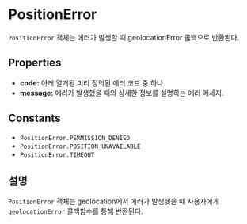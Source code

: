 PositionError
========

`PositionError` 객체는 에러가 발생할 때 geolocationError 콜백으로 반환된다.

Properties
----------

- __code:__ 아래 열거된 미리 정의된 에러 코드 중 하나.
- __message:__ 에러가 발생했을 때의 상세한 정보를 설명하는 에러 메세지.

Constants
---------

- `PositionError.PERMISSION_DENIED`
- `PositionError.POSITION_UNAVAILABLE`
- `PositionError.TIMEOUT`

설명
-----------

`PositionError` 객체는 geolocation에서 에러가 발생햇을 때 사용자에게 `geolocationError` 콜백함수를 통해 반환된다.

